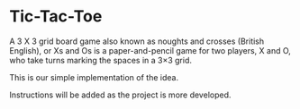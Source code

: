 # Tic-Tac-Toe

A 3 X 3 grid board game also known as noughts and crosses (British English), or Xs and Os is a paper-and-pencil game for two players, X and O, who take turns marking the spaces in a 3×3 grid.

This is our simple implementation of the idea.

Instructions will be added as the project is more developed.


